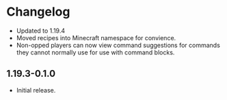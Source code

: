 # Changelog

- Updated to 1.19.4
- Moved recipes into Minecraft namespace for convience.
- Non-opped players can now view command suggestions for commands they cannot normally use for use with command blocks.

## 1.19.3-0.1.0

- Initial release.